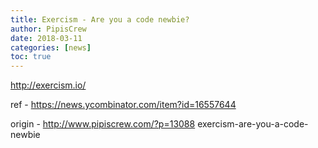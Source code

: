 ```yaml
---
title: Exercism - Are you a code newbie?
author: PipisCrew
date: 2018-03-11
categories: [news]
toc: true
---
```


http://exercism.io/

ref - https://news.ycombinator.com/item?id=16557644

origin - http://www.pipiscrew.com/?p=13088 exercism-are-you-a-code-newbie